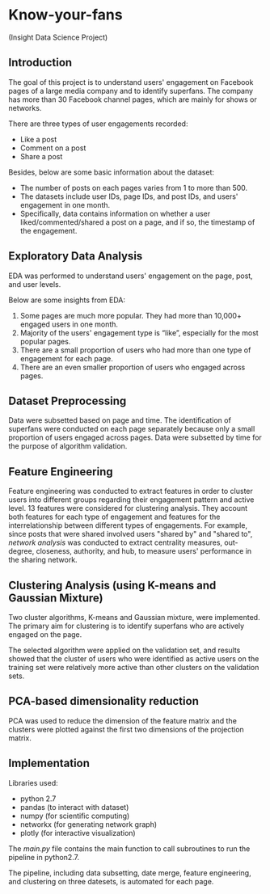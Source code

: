 # Know-your-fans
(Insight Data Science Project)

## Introduction
The goal of this project is to understand users' engagement on Facebook pages of a large media company and to identify superfans. The company has more than 30 Facebook channel pages, which are mainly for shows or networks. 

There are three types of user engagements recorded: 
* Like a post
* Comment on a post
* Share a post

Besides, below are some basic information about the dataset:
* The number of posts on each pages varies from 1 to more than 500.
* The datasets include user IDs, page IDs, and post IDs, and users' engagement in one month. 
* Specifically, data contains information on whether a user liked/commented/shared a post on a page, and if so, the timestamp of the engagement.

## Exploratory Data Analysis

EDA was performed to understand users' engagement on the page, post, and user levels. 

Below are some insights from EDA:
1. Some pages are much more popular. They had more than 10,000+ engaged users in one month.
2. Majority of the users' engagement type is “like”, especially for the most popular pages.
3. There are a small proportion of users who had more than one type of engagement for each page.
4. There are an even smaller proportion of users who engaged across pages.

## Dataset Preprocessing

Data were subsetted based on page and time. The identification of superfans were conducted on each page separately because only a small proportion of users engaged across pages. Data were subsetted by time for the purpose of algorithm validation.

## Feature Engineering

Feature engineering was conducted to extract features in order to cluster users into different groups regarding their engagement pattern and active level. 13 features were considered for clustering analysis. They account both features for each type of engagement and features for the interrelationship between different types of engagements. 
For example, since posts that were shared involved users "shared by" and "shared to", *network analysis* was conducted to extract centrality measures, out-degree, closeness, authority, and hub, to measure users' performance in the sharing network.

## Clustering Analysis (using K-means and Gaussian Mixture)

Two cluster algorithms, K-means and Gaussian mixture, were implemented. The primary aim for clustering is to identify superfans who are actively engaged on the page. 

The selected algorithm were applied on the validation set, and results showed that the cluster of users who were identified as active users on the training set were relatively more active than other clusters on the validation sets.

## PCA-based dimensionality reduction
PCA was used to reduce the dimension of the feature matrix and the clusters were plotted against the first two dimensions of the projection matrix.


## Implementation
Libraries used:
* python 2.7
* pandas (to interact with dataset)
* numpy (for scientific computing)
* networkx (for generating network graph)
* plotly (for interactive visualization)


The _main.py_ file contains the main function to call subroutines to run the pipeline in python2.7. 

The pipeline, including data subsetting, date merge, feature engineering, and clustering on three datesets, is automated for each page.
